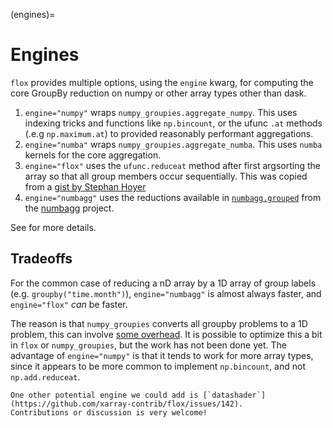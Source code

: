 (engines)=

# Engines

`flox` provides multiple options, using the `engine` kwarg, for computing the core GroupBy reduction on numpy or other array types other than dask.

1. `engine="numpy"` wraps `numpy_groupies.aggregate_numpy`. This uses indexing tricks and functions like `np.bincount`, or the ufunc `.at` methods
   (.e.g `np.maximum.at`) to provided reasonably performant aggregations.
1. `engine="numba"` wraps `numpy_groupies.aggregate_numba`. This uses `numba` kernels for the core aggregation.
1. `engine="flox"` uses the `ufunc.reduceat` method after first argsorting the array so that all group members occur sequentially. This was copied from
   a [gist by Stephan Hoyer](https://gist.github.com/shoyer/f538ac78ae904c936844)
1. `engine="numbagg"` uses the reductions available in [`numbagg.grouped`](https://github.com/numbagg/numbagg/blob/main/numbagg/grouped.py)
   from the [numbagg](https://github.com/numbagg/numbagg) project.

See [](arrays) for more details.

## Tradeoffs

For the common case of reducing a nD array by a 1D array of group labels (e.g. `groupby("time.month")`), `engine="numbagg"` is almost always faster, and `engine="flox"` _can_ be faster.

The reason is that `numpy_groupies` converts all groupby problems to a 1D problem, this can involve [some overhead](https://github.com/ml31415/numpy-groupies/pull/46).
It is possible to optimize this a bit in `flox` or `numpy_groupies`, but the work has not been done yet.
The advantage of `engine="numpy"` is that it tends to work for more array types, since it appears to be more common to implement `np.bincount`, and not `np.add.reduceat`.

```{tip}
One other potential engine we could add is [`datashader`](https://github.com/xarray-contrib/flox/issues/142).
Contributions or discussion is very welcome!
```
